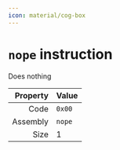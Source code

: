 ```yaml
---
icon: material/cog-box
---
```

# `nope` instruction
Does nothing

Property|Value
--:|---
Code|`0x00`
Assembly|`nope`
Size|1